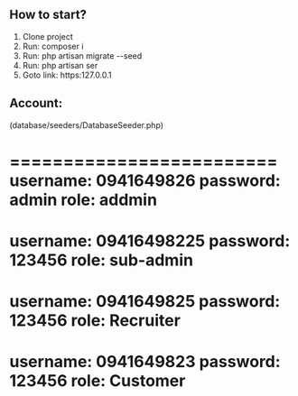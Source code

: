 
## How to start?

1. Clone project
2. Run: composer i
3. Run: php artisan migrate --seed
4. Run: php artisan ser 
5. Goto link: https:127.0.0.1

## Account:
(database/seeders/DatabaseSeeder.php)

=========================
username: 0941649826
password: admin
role: addmin
=========================
username: 09416498225
password: 123456
role: sub-admin
=========================
username: 0941649825
password: 123456
role: Recruiter
=========================
username: 0941649823
password: 123456
role: Customer
=========================
